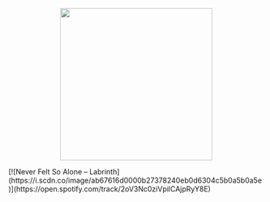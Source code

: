 
<p align="center">
  <img src="https://i.pinimg.com/originals/b7/29/26/b72926349cccb874ed70ba39cfc37187.gif" width="300" />
</p>
[![Never Felt So Alone – Labrinth](https://i.scdn.co/image/ab67616d0000b27378240eb0d6304c5b0a5b0a5e)](https://open.spotify.com/track/2oV3Nc0ziVpilCAjpRyY8E)






